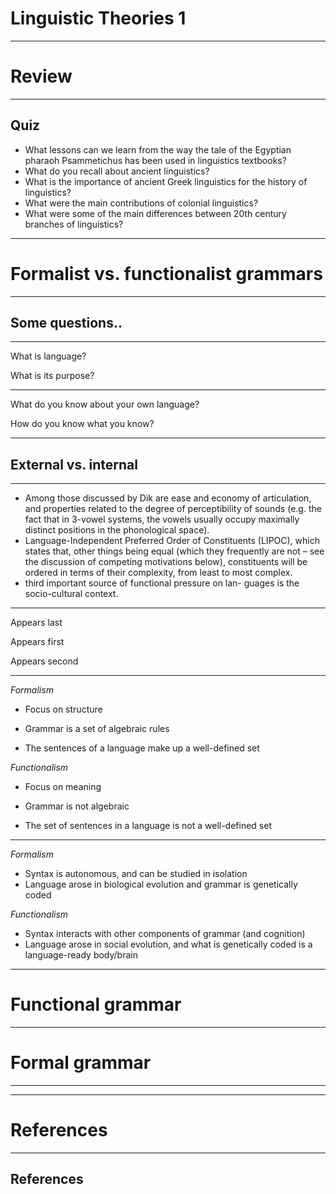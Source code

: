 

# Linguistic Theories 1

---

# Review

---

## Quiz

- What lessons can we learn from the way the tale of the Egyptian pharaoh Psammetichus has been used in linguistics textbooks?
- What do you recall about ancient linguistics?
- What is the importance of ancient Greek linguistics for the history of linguistics?
- What were the main contributions of colonial linguistics?
- What were some of the main differences between 20th century branches of linguistics?

---

# Formalist vs. functionalist grammars

---

## Some questions..

---

What is language?  

What is its purpose?

---

What do you know about your own language?  

How do you know what you know?

---

## External vs. internal 


---


-  Among those discussed by Dik are ease and economy of articulation, and properties related to the degree of perceptibility of sounds (e.g. the fact that in 3-vowel systems, the vowels usually occupy maximally distinct positions in the phonological space).
-  Language-Independent Preferred Order of Constituents (LIPOC), which states that, other things being equal (which they frequently are not – see the discussion of competing motivations below), constituents will be ordered in terms of their complexity, from least to most complex.
-  third important source of functional pressure on lan- guages is the socio-cultural context.


---


<p class="fragment" data-fragment-index="1">Appears last</p>
<p class="fragment" data-fragment-index="1">Appears first</p>
<p class="fragment" data-fragment-index="2">Appears second</p>


---



<div id = "left">
<em>Formalism</em>

- Focus on structure

- Grammar is a set of algebraic rules  
- The sentences of a language make up a well-defined set
</div>



<div id = "right">
<em>Functionalism</em>

- Focus on meaning

- Grammar is not algebraic  
- The set of sentences in a language is not a well-defined set
</div>
	



---



<div id = "left">
<em>Formalism</em>

-  Syntax is autonomous, and can be studied in isolation
- Language arose in biological evolution and grammar is genetically coded

</div>



<div id = "right">
<em>Functionalism</em>

- Syntax interacts with other components of grammar (and cognition)
- Language arose in social evolution, and what is genetically coded is a language-ready body/brain
</div>




---

# Functional grammar

---

# Formal grammar

---



---


# References

---

## References


<div id = "refs">

